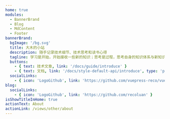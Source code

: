 ```yaml
---
home: true
modules:
  - BannerBrand
  - Blog
  - MdContent
  - Footer
bannerBrand:
  bgImage: '/bg.svg'
  title: 大木的小站
  description: 随手记录技术细节、技术思考和读书心得
  tagline: 学习是开始，开始接收一些新的知识；思考是过程，思考自身的知识体系与新知识的关系，是内化前重要的一步；内化是结果，真正内化到自身知识体系的知识才是有效的学习。
  buttons:
    - { text: 技术文章, link: '/docs/guide/introduce' }
    - { text: 文档, link: '/docs/style-default-api/introduce', type: 'plain' }
  socialLinks:
    - { icon: 'LogoGithub', link: 'https://github.com/vuepress-reco/vuepress-theme-reco' }
blog:
  socialLinks:
    - { icon: 'LogoGithub', link: 'https://github.com/recoluan' }
isShowTitleInHome: true
actionText: About
actionLink: /views/other/about
---
```

